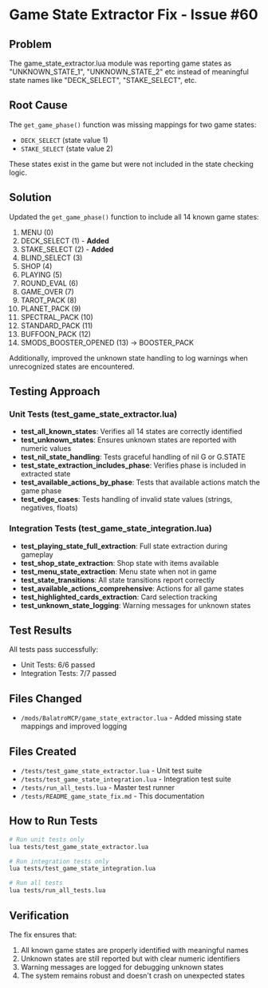 # Game State Extractor Fix - Issue #60

## Problem
The game_state_extractor.lua module was reporting game states as "UNKNOWN_STATE_1", "UNKNOWN_STATE_2" etc instead of meaningful state names like "DECK_SELECT", "STAKE_SELECT", etc.

## Root Cause
The `get_game_phase()` function was missing mappings for two game states:
- `DECK_SELECT` (state value 1)
- `STAKE_SELECT` (state value 2)

These states exist in the game but were not included in the state checking logic.

## Solution
Updated the `get_game_phase()` function to include all 14 known game states:
1. MENU (0)
2. DECK_SELECT (1) - **Added**
3. STAKE_SELECT (2) - **Added**
4. BLIND_SELECT (3)
5. SHOP (4)
6. PLAYING (5)
7. ROUND_EVAL (6)
8. GAME_OVER (7)
9. TAROT_PACK (8)
10. PLANET_PACK (9)
11. SPECTRAL_PACK (10)
12. STANDARD_PACK (11)
13. BUFFOON_PACK (12)
14. SMODS_BOOSTER_OPENED (13) → BOOSTER_PACK

Additionally, improved the unknown state handling to log warnings when unrecognized states are encountered.

## Testing Approach

### Unit Tests (test_game_state_extractor.lua)
- **test_all_known_states**: Verifies all 14 states are correctly identified
- **test_unknown_states**: Ensures unknown states are reported with numeric values
- **test_nil_state_handling**: Tests graceful handling of nil G or G.STATE
- **test_state_extraction_includes_phase**: Verifies phase is included in extracted state
- **test_available_actions_by_phase**: Tests that available actions match the game phase
- **test_edge_cases**: Tests handling of invalid state values (strings, negatives, floats)

### Integration Tests (test_game_state_integration.lua)
- **test_playing_state_full_extraction**: Full state extraction during gameplay
- **test_shop_state_extraction**: Shop state with items available
- **test_menu_state_extraction**: Menu state when not in game
- **test_state_transitions**: All state transitions report correctly
- **test_available_actions_comprehensive**: Actions for all game states
- **test_highlighted_cards_extraction**: Card selection tracking
- **test_unknown_state_logging**: Warning messages for unknown states

## Test Results
All tests pass successfully:
- Unit Tests: 6/6 passed
- Integration Tests: 7/7 passed

## Files Changed
- `/mods/BalatroMCP/game_state_extractor.lua` - Added missing state mappings and improved logging

## Files Created
- `/tests/test_game_state_extractor.lua` - Unit test suite
- `/tests/test_game_state_integration.lua` - Integration test suite
- `/tests/run_all_tests.lua` - Master test runner
- `/tests/README_game_state_fix.md` - This documentation

## How to Run Tests
```bash
# Run unit tests only
lua tests/test_game_state_extractor.lua

# Run integration tests only
lua tests/test_game_state_integration.lua

# Run all tests
lua tests/run_all_tests.lua
```

## Verification
The fix ensures that:
1. All known game states are properly identified with meaningful names
2. Unknown states are still reported but with clear numeric identifiers
3. Warning messages are logged for debugging unknown states
4. The system remains robust and doesn't crash on unexpected states